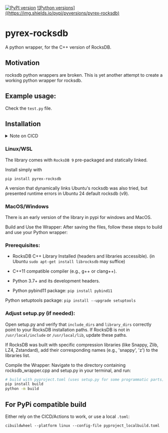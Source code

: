 
[![PyPI version](https://img.shields.io/pypi/v/pyrex-rocksdb.svg)](https://pypi.org/project/pyrex-rocksdb/)
[![Python versions]((https://img.shields.io/pypi/pyversions/pyrex-rocksdb)](https://img.shields.io/pypi/pyversions/pyrex-rocksdb)

# pyrex-rocksdb
A python wrapper, for the C++ version of RocksDB.

## Motivation
rocksdb python wrappers are broken. This is yet another attempt to create a working python wrapper for rocksdb.

## Example usage:
Check the `test.py` file.

## Installation


<details>
  <summary>Note on CICD</summary>
The wheels provided are not completely platform-independent at the moment. 
I heavily rely on github actions to develop since I don't own mac or windows machines.
The CICD workflow for package builds is under development A windows/macos/linux build was successful, but further development is needed.
</details>

### Linux/WSL

The library comes with `RocksDB 9` pre-packaged and statically linked. 

Install simply with 
```
pip install pyrex-rocksdb
```

A version that dynamically links Ubuntu's rocksdb was also tried, but presented runtime errors in Ubuntu 24 default rocksdb (v9).

### MacOS/Windows
There is an early version of the library in pypi for windows and MacOS.


Build and Use the Wrapper:
After saving the files, follow these steps to build and use your Python wrapper:

### Prerequisites:

* RocksDB C++ Library Installed (headers and libraries accessible). (in Ubuntu `sudo apt-get install librocksdb` may suffice)
* C++11 compatible compiler (e.g., g++ or clang++).
* Python 3.7+ and its development headers.    

* Python pybind11 package: `pip install pybind11`

Python setuptools package: `pip install --upgrade setuptools`

### Adjust setup.py (if needed):

Open setup.py and verify that `include_dirs` and `library_dirs` correctly point to your RocksDB installation paths. 
If RocksDB is not in `/usr/local/include` or `/usr/local/lib`, update these paths.

If RocksDB was built with specific compression libraries (like Snappy, Zlib, LZ4, Zstandard), add their corresponding names (e.g., 'snappy', 'z') to the libraries list.

Compile the Wrapper:
Navigate to the directory containing rocksdb_wrapper.cpp and setup.py in your terminal, and run:

```Bash
# build with pyproject.toml (uses setup.py for some programmatic parts)
pip install build
python -m build
```

## For PyPi compatible build
Either rely on the CICD/Actions to work, or use a local `.toml`:

```
cibuildwheel --platform linux --config-file pyproject_localbuild.toml 
```
